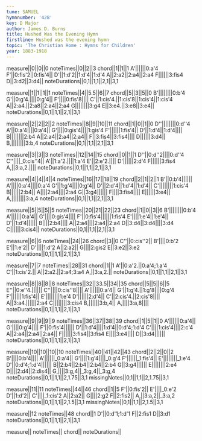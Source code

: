 ```yaml
---
tune: SAMUEL
hymnnumber: '428'
key: D Major
author: James D. Burns
title: Hushed Was the Evening Hymn
firstline: Hushed was the evening hymn
topic: 'The Christian Home : Hymns for Children'
year: 1883-1918
---
```

measure||0||0||0
noteTimes||0||2||3
chord||1||1||1
A'||||||0:a'4
F'||0:fis'2||0:fis'4||
D'||1:d'2||1:d'4||1:d'4
A||2:a2||2:a4||2:a4
F||||||3:fis4
D||3:d2||3:d4||
noteDurations||0,1||1,1||2,1||3,1

measure||1||1||1||1
noteTimes||4||5.5||6||7
chord||5||3||5||0
B'||||||||0:b'4
G'||0:g'4.||||0:g'4||
F'||||0:fis'8||||
C'||1:cis'4.||1:cis'8||1:cis'4||1:cis'4
A||2:a4.||2:a8||2:a4||2:a4
G||||||||3:g4
E||3:e4.||3:e8||3:e4||
noteDurations||0,1||1,1||2,1||3,1

measure||2||2||2||2
noteTimes||8||9||10||11
chord||1||0||1||0
D''||||||||0:d''4
A'||0:a'4||||0:a'4||
G'||||0:gis'4||||1:gis'4
F'||||||1:fis'4||
D'||1:d'4||1:d'4||||
B||||||||2:b4
A||2:a4||2:a4||2:a4||
F||3:fis4||3:fis4||||
D||||||3:d4||
B,||||||||3:b,4
noteDurations||0,1||1,1||2,1||3,1

measure||3||3||3
noteTimes||12||14||15
chord||0||1||1
D''||0:d''2||||0:d''4
C''||||_0:cis''4||
A'||1:a'2.||||1:a'4
E'||2:e'2.||||
D'||||||2:d'4
F||||||3:fis4
A,||3:a,2.||||
noteDurations||0,1||1,1||2,1||3,1

measure||4||4||4||4
noteTimes||16||17||18||19
chord||2||1||2||1
B'||0:b'4||||||
A'||||0:a'4||||0:a'4
G'||1:g'4||||0:g'4||
D'||2:d'4||1:d'4||1:d'4||
C'||||||||1:cis'4
B||||||2:b4||
A||||2:a4||||2:a4
G||3:g4||||||
F||||3:fis4||||
E||||||3:e4||
A,||||||||3:a,4
noteDurations||0,1||1,1||2,1||3,1

measure||5||5||5||5
noteTimes||20||21||22||23
chord||1||0||3||6
B'||||||||0:b'4
A'||||||0:a'4||
G'||||0:gis'4||||
F'||0:fis'4||||||1:fis'4
E'||||1:e'4||1:e'4||
D'||1:d'4||||||
B||||2:b4||||
A||2:a4||||2:a4||2:a4
D||3:d4||3:d4||||3:d4
C||||||3:cis4||
noteDurations||0,1||1,1||2,1||3,1

measure||6||6
noteTimes||24||26
chord||3||0
C''||0:cis''2||
B'||||0:b'2
E'||1:e'2||
D'||||1:d'2
A||2:a2||
G||||2:gis2
E||3:e2||3:e2
noteDurations||0,1||1,1||2,1||3,1

measure||7||7
noteTimes||28||31
chord||1||1
A'||0:a'2.||0:a'4;1:a'4
C'||1:cis'2.||
A||2:a2.||2:a4;3:a4
A,||3:a,2.||
noteDurations||0,1||1,1||2,1||3,1

measure||8||8||8||8
noteTimes||32||33.5||34||35
chord||5||5||6||5
E''||0:e''4.||||||
C''||||0:cis''8||||
A'||||||0:a'4||
G'||1:g'4.||1:g'8||||0:g'4
F'||||||1:fis'4||
E'||||||||1:e'4
D'||||||2:d'4||
C'||2:cis'4.||2:cis'8||||
A||3:a4.||||||2:a4
C||||||||3:cis4
B,||||||3:b,4||
A,||||3:a,8||||
noteDurations||0,1||1,1||2,1||3,1

measure||9||9||9||9
noteTimes||36||37||38||39
chord||1||5||1||0
A'||||||0:a'4||
G'||||0:g'4||||
F'||0:fis'4||||||
D'||1:d'4||||1:d'4||0:d'4;1:d'4
C'||||1:cis'4||||2:c'4
A||2:a4||2:a4||2:a4||
F||||||3:fis4||3:fis4
E||||3:e4||||
D||3:d4||||||
noteDurations||0,1||1,1||2,1||3,1

measure||10||10||10||10
noteTimes||40||41||42||43
chord||2||2||0||2
B'||||0:b'4||||
A'||||||_0:a'4||
G'||||1:g'4||||_0:g'4
F'||||||_1:fis'4||
E'||||||||_1:e'4
D'||0:d'4;1:d'4||||||
B||2:b4||2:b4||2:b4||2:b4
G||3:g4||||||
E||||||||2:e4
D||||2:d4||2:dis4||
G,||||3:g,4||_3:g,4||_3:g,4
noteDurations||0,1||1,1||2,1.75||3,1
missingNotes||0,1||1,1||2,1.75||3,1

measure||11||11
noteTimes||44||46
chord||1||5
F'||0:fis'2||
E'||||_0:e'2
D'||1:d'2||
C'||||_1:cis'2
A||2:a2||
G||||2:g2
F||2:fis2||
A,||3:a,2||_3:a,2
noteDurations||0,1||1,1||2,1.5||3,1
missingNotes||0,1||1,1||2,1.5||3,1

measure||12
noteTimes||48
chord||1
D'||0:d'1;1:d'1
F||2:fis1
D||3:d1
noteDurations||0,1||1,1||2,1||3,1

measure||
noteTimes||
chord||
noteDurations||

